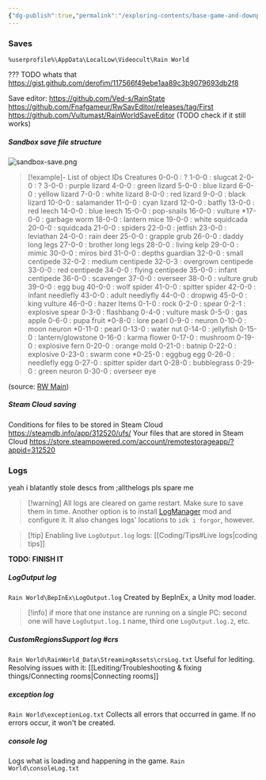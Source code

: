 ```yaml
---
{"dg-publish":true,"permalink":"/exploring-contents/base-game-and-downpour/technical-files/"}
---
```


### Saves
`%userprofile%\AppData\LocalLow\Videocult\Rain World`

??? TODO whats that
https://gist.github.com/derofim/117566f49ebe1aa89c3b9079693db2f8

Save editor: https://github.com/Ved-s/RainState
https://github.com/Fnafgameur/RwSavEditor/releases/tag/First
https://github.com/Vultumast/RainWorldSaveEditor
(TODO check if it still works)

##### Sandbox save file structure
![sandbox-save.png](/img/user/pics/sandbox-save.png)

> [!example]- List of object IDs
> Creatures
> 0-0-0 : ? 
> 1-0-0 : slugcat 
> 2-0-0 : ? 
> 3-0-0 : purple lizard 
> 4-0-0 : green lizard 
> 5-0-0 : blue lizard 
> 6-0-0 : yellow lizard 
> 7-0-0 : white lizard 
> 8-0-0 : red lizard 
> 9-0-0 : black lizard 
> 10-0-0 : salamander 
> 11-0-0 : cyan lizard 
> 12-0-0 : batfly 
> 13-0-0 : red leech 
> 14-0-0 : blue leech 
> 15-0-0 : pop-snails 
> 16-0-0 : vulture 
> \*17-0-0 : garbage worm 
> 18-0-0 : lantern mice 
> 19-0-0 : white squidcada 
> 20-0-0 : squidcada 
> 21-0-0 : spiders 
> 22-0-0 : jetfish 
> 23-0-0 : leviathan 
> 24-0-0 : rain deer 
> 25-0-0 : grapple grub 
> 26-0-0 : daddy long legs 
> 27-0-0 : brother long legs 
> 28-0-0 : living kelp 
> 29-0-0 : mimic 
> 30-0-0 : miros bird 
> 31-0-0 : depths guardian 
> 32-0-0 : small centipede 
> 32-0-2 : medium centipede 
> 32-0-3 : overgrown centipede 
> 33-0-0 : red centipede 
> 34-0-0 : flying centipede 
> 35-0-0 : infant centipede 
> 36-0-0 : scavenger 
> 37-0-0 : overseer 
> 38-0-0 : vulture grub 
> 39-0-0 : egg bug 
> 40-0-0 : wolf spider 
> 41-0-0 : spitter spider 
> 42-0-0 : infant needlefly 
> 43-0-0 : adult needlyfly 
> 44-0-0 : dropwig 
> 45-0-0 : king vulture 
> 46-0-0 : hazer 
> Items 
> 0-1-0 : rock 
> 0-2-0 : spear 
> 0-2-1 : explosive spear 
> 0-3-0 : flashbang 
> 0-4-0 : vulture mask 
> 0-5-0 : gas apple 
> 0-6-0 : pupa fruit 
> \*0-8-0 : lore pearl 
> 0-9-0 : neuron 
> 0-10-0 : moon neuron 
> \*0-11-0 : pearl 
> 0-13-0 : water nut 
> 0-14-0 : jellyfish 
> 0-15-0 : lantern/glowstone 
> 0-16-0 : karma flower 
> 0-17-0 : mushroom 
> 0-19-0 : explosive fern 
> 0-20-0 : orange mold 
> 0-21-0 : batnip 
> 0-22-0 : explosive 
> 0-23-0 : swarm cone 
> \*0-25-0 : eggbug egg 
> 0-26-0 : needlefly egg 
> 0-27-0 : spitter spider dart
> 0-28-0 : bubblegrass 
> 0-29-0 : green neuron 
> 0-30-0 : overseer eye

(source: [RW Main](https://discord.com/channels/291184728944410624/296133304632213504/505218239853363200))
##### Steam Cloud saving
Conditions for files to be stored in Steam Cloud
https://steamdb.info/app/312520/ufs/
Your files that are stored in Steam Cloud
https://store.steampowered.com/account/remotestorageapp/?appid=312520

### Logs
yeah i blatantly stole descs from ;allthelogs pls spare me
> [!warning] All logs are cleared on game restart. Make sure to save them in time.
> Another option is to install [LogManager](https://steamcommunity.com/sharedfiles/filedetails/?id=3138158069) mod and configure it. It also changes logs' locations to `idk i forgor`, however.

> [!tip] Enabling live `LogOutput.log` logs: [[Coding/Tips#Live logs\|coding tips]]

**TODO: FINISH IT**
##### LogOutput log
`Rain World\BepInEx\LogOutput.log`
Created by BepInEx, a Unity mod loader.
> [!info] if more that one instance are running on a single PC:
> second one will have `LogOutput.log.1` name, third one `LogOutput.log.2`, etc. 
##### CustomRegionsSupport log #crs 
`Rain World\RainWorld_Data\StreamingAssets\crsLog.txt`
Useful for lediting. 
Resolving issues with it: [[Lediting/Troubleshooting & fixing things/Connecting rooms\|Connecting rooms]]
##### exception log
`Rain World\exceptionLog.txt`
Collects all errors that occurred in game. If no errors occur, it won't be created. 
##### console log
Logs what is loading and happening in the game.
`Rain World\consoleLog.txt`